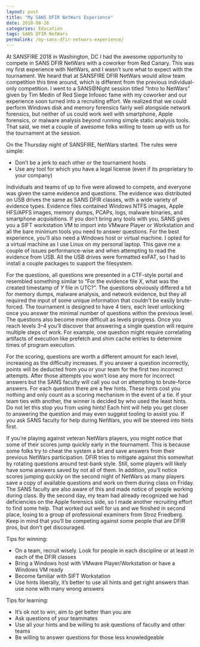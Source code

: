 ```yaml
---
layout: post
title: "My SANS DFIR NetWars Experience"
date: 2018-08-26
categories: Education
tags: SANS DFIR NetWars
permalink: /my-sans-dfir-netwars-experience/
---
```


At SANSFIRE 2018 in Washington, DC I had the awesome opportunity to compete in SANS DFIR NetWars with a coworker from Red Canary. This was my first experience with NetWars, and I wasn’t sure what to expect with the tournament. We heard that at SANSFIRE DFIR NetWars would allow team competition this time around, which is different from the previous individual-only competition. I went to a SANS@Night session titled “Intro to NetWars” given by Tim Medin of Red Siege Infosec fame with my coworker and our experience soon turned into a recruiting effort. We realized that we could perform Windows disk and memory forensics fairly well alongside network forensics, but neither of us could work well with smartphone, Apple forensics, or malware analysis beyond running simple static analysis tools. That said, we met a couple of awesome folks willing to team up with us for the tournament at the session.

On the Thursday night of SANSFIRE, NetWars started. The rules were simple:

- Don’t be a jerk to each other or the tournament hosts
- Use any tool for which you have a legal license (even if its proprietary to your company)

Individuals and teams of up to five were allowed to compete, and everyone was given the same evidence and questions. The evidence was distributed on USB drives the same as SANS DFIR classes, with a wide variety of evidence types. Evidence files contained Windows NTFS images, Apple HFS/APFS images, memory dumps, PCAPs, logs, malware binaries, and smartphone acquisitions. If you don’t bring any tools with you, SANS gives you a SIFT workstation VM to import into VMware Player or Workstation and all the bare minimum tools you need to answer questions. For the best experience, you’ll also need a Windows host or virtual machine. I opted for a virtual machine as I use Linux on my personal laptop. This gave me a couple of issues performance-wise and when attempting to read the evidence from USB. All the USB drives were formatted exFAT, so I had to install a couple packages to support the filesystem.

For the questions, all questions wre presented in a CTF-style portal and resembled something similar to “For the evidence file _X_, what was the created timestamp of _Y_ file in UTC?”. The questions obviously differed a bit for memory dumps, malware analysis, and network evidence, but they all required the input of some unique information that couldn’t be easily brute-forced. The tournament is designed to have 4 tiers, each level unlocking once you answer the minimal number of questions within the previous level. The questions also become more difficult as levels progress. Once you reach levels 3–4 you’ll discover that answering a single question will require multiple steps of work. For example, one question might require correlating artifacts of execution like prefetch and shim cache entries to determine times of program execution.

For the scoring, questions are worth a different amount for each level, increasing as the difficulty increases. If you answer a question incorrectly, points will be deducted from you or your team for the first two incorrect attempts. After those attempts you won’t lose any more for incorrect answers but the SANS faculty will call you out on attempting to brute-force answers. For each question there are a few hints. These hints cost you nothing and only count as a scoring mechanism in the event of a tie. If your team ties with another, the winner is decided by who used the least hints. Do not let this stop you from using hints! Each hint will help you get closer to answering the question and may even suggest tooling to assist you. If you ask SANS faculty for help during NetWars, you will be steered into hints first.

If you’re playing against veteran NetWars players, you might notice that some of their scores jump quickly early in the tournament. This is because some folks try to cheat the system a bit and save answers from their previous NetWars participation. DFIR tries to mitigate against this somewhat by rotating questions around test-bank style. Still, some players will likely have some answers saved by not all of them. In addition, you’ll notice scores jumping quickly on the second night of NetWars as many players save a copy of available questions and work on them during class on Friday. The SANS faculty are also aware of this and made notice of people working during class. By the second day, my team had already recognized we had deficiencies on the Apple forensics side, so I made another recruiting effort to find some help. That worked out well for us and we finished in second place, losing to a group of professional examiners from Stroz Friedberg. Keep in mind that you’ll be competing against some people that are DFIR pros, but don’t get discouraged.

Tips for winning:

- On a team, recruit wisely. Look for people in each discipline or at least in each of the DFIR classes
- Bring a Windows host with VMware Player/Workstation or have a Windows VM ready
- Become familiar with SIFT Workstation
- Use hints liberally, it’s better to use all hints and get right answers than use none with many wrong answers

Tips for learning:

- It’s ok not to win, aim to get better than you are
- Ask questions of your teammates
- Use all your hints and be willing to ask questions of faculty and other teams
- Be willing to answer questions for those less knowledgeable
